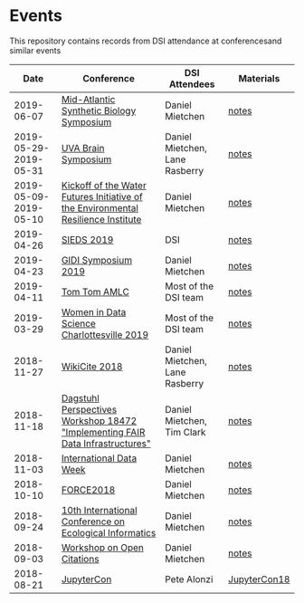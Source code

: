 # Events
This repository contains records from DSI attendance at conferencesand similar events

Date|Conference|DSI Attendees|Materials
-|-|-|-
2019-06-07|[Mid-Atlantic Synthetic Biology Symposium](https://web.archive.org/web/20190607124202/http://synbio.dev.artsci.virginia.edu/events)|Daniel Mietchen|[notes](https://github.com/Daniel-Mietchen/events/issues/568)
2019-05-29-2019-05-31|[UVA Brain Symposium](https://braininstitute.virginia.edu/symposium)|Daniel Mietchen, Lane Rasberry|[notes](https://github.com/Daniel-Mietchen/events/issues/554)
2019-05-09-2019-05-10|[Kickoff of the Water Futures Initiative of the Environmental Resilience Institute](https://eri.virginia.edu/event/water-futures-initiative-kickoff-event/)|Daniel Mietchen|[notes](https://github.com/Daniel-Mietchen/events/issues/560)
2019-04-26|[SIEDS 2019](http://bart.sys.virginia.edu/sieds19/)|DSI|[notes](https://github.com/UVA-DSI/conferences/tree/master/SIEDS2019)
2019-04-23|[GIDI Symposium 2019](https://gidi.virginia.edu/2019-gidi-symposium)|Daniel Mietchen|[notes](https://github.com/Daniel-Mietchen/events/issues/536)
2019-04-11|[Tom Tom AMLC](https://tomtomfest.com/machine-learning/)|Most of the DSI team|[notes](https://github.com/UVA-DSI/conferences/tree/master/TOM-TOM-AMLC)
2019-03-29|[Women in Data Science Charlottesville 2019](https://datascience.virginia.edu/2019-charlottesville-women-data-science-conference)|Most of the DSI team|[notes](https://github.com/Daniel-Mietchen/events/issues/519)
2018-11-27|[WikiCite 2018](https://meta.wikimedia.org/wiki/WikiCite_2018)|Daniel Mietchen, Lane Rasberry|[notes](https://github.com/Daniel-Mietchen/events/issues/201)
2018-11-18|[Dagstuhl Perspectives Workshop 18472 "Implementing FAIR Data Infrastructures"](https://www.dagstuhl.de/en/program/calendar/semhp/?semnr=18472)|Daniel Mietchen, Tim Clark|[notes](https://github.com/Daniel-Mietchen/events/issues/414)
2018-11-03|[International Data Week](https://github.com/Daniel-Mietchen/events/blob/master/International-Data-Week-2018.md)|Daniel Mietchen|[notes](https://github.com/Daniel-Mietchen/events/issues/211)
2018-10-10|[FORCE2018](https://force2018.sched.com/)|Daniel Mietchen|[notes](https://github.com/Daniel-Mietchen/events/blob/master/FORCE-2018.md)
2018-09-24|[10th International Conference on Ecological Informatics](https://icei2018.uni-jena.de/)|Daniel Mietchen|[notes](https://github.com/Daniel-Mietchen/events/issues/338)
2018-09-03|[Workshop on Open Citations](https://workshop-oc.github.io/)|Daniel Mietchen|[notes](https://github.com/Daniel-Mietchen/events/issues/394)
2018-08-21|[JupyterCon](https://conferences.oreilly.com/jupyter/jup-ny)|Pete Alonzi|[JupyterCon18](https://github.com/UVA-DSI/conferences/tree/master/JupyterCon18)
